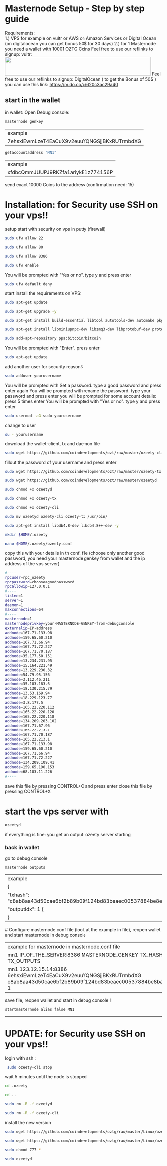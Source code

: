 # Masternode Setup - Step by step guide
Requirements: 	
1.) VPS for example on vultr or AWS on Amazon Services or Digital Ocean (on digitalocean you can get bonus 50$ for 30 days)
2.) for 1 Masternode you need a wallet with 10001 OZTG Coins
Feel free to use our reflinks to signup: 
vultr:  <a href="https://www.vultr.com/?ref=7811287"><img src="https://www.vultr.com/media/banner_2.png" width="468" height="60"></a>
Feel free to use our reflinks to signup: 
DigitalOcean ( to get the Bonus of 50$ ) you can use this link: https://m.do.co/c/620c3ac29a40
 
## start in the wallet 
in wallet: Open Debug console: 

```bash
masternode genkey
```
<table>
<tr><td>example</td></tr>
<tr><td>7ehsxiEwmLzeT4EaCuX9v2euuYQNGSjjBKxRUTrmbdXG</td></tr>
</table>

```bash
getaccountaddress "MN1"  
```
<table>
<tr><td>example</td></tr>
<tr><td>xfdbcQmmJUUPJ9RKZfa1ariykE1z774156P</td></tr>
</table>

send exact 10000 Coins to the address (confirmation need: 15) 


# Installation: for Security use SSH on your vps!!
setup start with security on vps in putty (firewall)
```bash
sudo ufw allow 22
```
```bash
sudo ufw allow 80
```
```bash
sudo ufw allow 8386
```
```bash
sudo ufw enable
```
You will be prompted with "Yes or no". type y and press enter
```bash
sudo ufw default deny
```
start install the requirements on VPS:
```bash
sudo apt-get update
```
```bash
sudo apt-get upgrade -y
```
```bash
sudo apt-get install build-essential libtool autotools-dev automake pkg-config libssl-dev libevent-dev bsdmainutils python3 libboost-system-dev libboost-filesystem-dev libboost-chrono-dev libboost-test-dev libboost-thread-dev libboost-all-dev libboost-program-options-dev -y
```
```bash
sudo apt-get install libminiupnpc-dev libzmq3-dev libprotobuf-dev protobuf-compiler unzip software-properties-common -y
```
```bash
sudo add-apt-repository ppa:bitcoin/bitcoin
```
You will be prompted with "Enter". press enter
```bash
sudo apt-get update
```
add another user for security reason!:
```bash
sudo adduser yourusername
```
You will be prompted with Set a password. type a good password and press enter
again You will be prompted with rename the password. type your password and press enter
you will be prompted for some account details: press 5 times enter 
You will be prompted with "Yes or no". type y and press enter
```bash
sudo usermod -aG sudo yourusername
```
change to user 
```bash
su - yourusername
```
download the wallet-client, tx and daemon file
```bash
sudo wget https://github.com/coindevelopments/ozt/raw/master/ozeety-cli
```
fillout the password of your username and press enter
```bash
sudo wget https://github.com/coindevelopments/ozt/raw/master/ozeety-tx
```
```bash
sudo wget https://github.com/coindevelopments/ozt/raw/master/ozeetyd
```
```bash
sudo chmod +x ozeetyd
```
```bash
sudo chmod +x ozeety-tx
```
```bash
sudo chmod +x ozeety-cli
```
```bash
sudo mv ozeetyd ozeety-cli ozeety-tx /usr/bin/
```
```bash
sudo apt-get install libdb4.8-dev libdb4.8++-dev -y
```
```bash
mkdir $HOME/.ozeety
```
```bash
nano $HOME/.ozeety/ozeety.conf
```
copy this with your details in th conf. file (choose only another good password, you need your masternode genkey from wallet and the ip address of the vps server)
```bash
#----
rpcuser=rpc_ozeety
rpcpassword=chooseagoodpassword
rpcallowip=127.0.0.1
#----
listen=1
server=1
daemon=1
maxconnections=64
#----
masternode=1
masternodeprivkey=your-MASTERNODE-GENKEY-from-debugconsole
externalip=IP-address
addnode=167.71.133.98 
addnode=159.65.60.210 
addnode=167.71.66.94 
addnode=167.71.72.227 
addnode=167.71.70.187
addnode=35.177.50.151
addnode=13.234.231.95
addnode=15.164.221.49
addnode=13.229.230.32
addnode=54.79.95.156
addnode=3.112.46.211
addnode=35.183.183.6
addnode=18.130.215.79
addnode=13.53.169.94
addnode=18.229.123.77
addnode=3.8.177.5
addnode=165.22.220.112 
addnode=165.22.220.120 
addnode=165.22.220.118 
addnode=134.209.203.102 
addnode=167.71.67.96 
addnode=165.22.213.1 
addnode=167.71.70.187 
addnode=165.22.213.1
addnode=167.71.133.98
addnode=159.65.60.210
addnode=167.71.66.94
addnode=167.71.72.227
addnode=134.209.109.41
addnode=159.65.190.153
addnode=68.183.11.226
#----
```
save this file by pressing CONTROL+O and press enter
close this file by pressing CONTROL+X
# start the vps server with
```bash
ozeetyd
```
if everything is fine: you get an output: ozeety server starting



### back in wallet
 
go to debug console
```bash
masternode outputs
```
<table>
<tr><td>example</td></tr>
 <tr><td>{</td></tr>
<tr><td>    "txhash": "c8ab8aa43d50cae6bf2b89b09f124bd83beaec00537884be8ec6585d1922", </td></tr>
<tr><td>     "outputidx": 1 {</td></tr>
<tr><td>   }</td></tr>
</table>
# Configure masternode.conf file (look at the example in file), reopen wallet and start masternode in debug console
<table>
<tr><td>example for masternode in masternode.conf file </td></tr>
<tr><td>mn1 IP_OF_THE_SERVER:8386 MASTERNODE_GENKEY TX_HASH TX_OUTPUTS</td></tr>
<tr><td>mn1 123.12.15.14:8386 6ehsxiEwmLzeT4EaCuX9v2euuYQNGSjjBKxRUTrmbdXG c8ab8aa43d50cae6bf2b89b09f124bd83beaec00537884be8bae6585d1922 1</td></tr>
</table>

save file, reopen wallet and start in debug console !

```bash
startmasternode alias false MN1
```

____________________________________________________________________________________
# UPDATE: for Security use SSH on your vps!!
login with ssh :

```bash
 sudo ozeety-cli stop
```
wait 5 minutes until the node is stopped

```bash
cd .ozeety
```
```bash
cd ..
```
```bash
sudo rm -R -f ozeetyd
```
```bash
sudo rm -R -f ozeety-cli
```
install the new version
```bash
sudo wget https://github.com/coindevelopments/oztg/raw/master/Linux/ozeetyd
```
```bash
sudo wget https://github.com/coindevelopments/oztg/raw/master/Linux/ozeety-cli
```
```bash
sudo chmod 777 *
```
```bash
sudo ozeetyd
```
